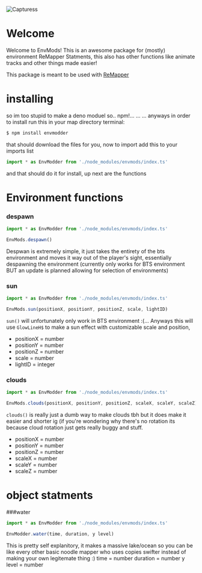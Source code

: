 ![Capturess](https://user-images.githubusercontent.com/111317032/188249287-a204e2f3-e3e6-414c-99dd-4445934e7112.PNG)
# Welcome
Welcome to EnvMods!  This is an awesome package for (mostly) environment ReMapper Statments, this also has other functions like animate tracks and other things made easier!  

This package is meant to be used with [ReMapper](https://github.com/Swifter1243/ReMapper)

# installing
so im too stupid to make a deno moduel so.. npm!... ... ... anyways in order to install run this in your map directory terminal:
```ts
$ npm install envmodder
```
that should download the files for you, now to import add this to your imports list
```ts
import * as EnvModder from './node_modules/envmods/index.ts'
```
and that should do it for install, up next are the functions

# Environment functions
### despawn
```ts
import * as EnvModder from './node_modules/envmods/index.ts'

EnvMods.despawn()
```
Despwan is extremely simple, it just takes the entirety of the bts environment and moves it way out of the player's sight, essentially despawning the environment
(currently only works for BTS environment BUT an update is planned allowing for selection of environments)

### sun

```ts
import * as EnvModder from './node_modules/envmods/index.ts'

EnvMods.sun(positionX, positionY, positionZ, scale, lightID)
```

`sun()` will unfortunately only work in BTS environment :(... Anyways this will use `GlowLineH$` to make a sun effect with customizable scale and position, 
* positionX = number
* positionY = number
* positionZ = number
* scale = number
* lightID = integer

### clouds
```ts
import * as EnvModder from './node_modules/envmods/index.ts'

EnvMods.clouds(positionX, positionY, positionZ, scaleX, scaleY, scaleZ)
```
`clouds()` is really just a dumb way to make clouds tbh but it does make it easier and shorter ig (if you're wondering why there's no rotation its because cloud rotation just gets really buggy and stuff.
* positionX = number
* positionY = number
* positionZ = number
* scaleX = number
* scaleY = number
* scaleZ = number

# object statments
###water
```ts
import * as EnvModder from './node_modules/envmods/index.ts'

EnvModder.water(time, duration, y level)
```
This is pretty self explanitory, it makes a massive lake/ocean so you can be like every other basic noodle mapper who uses copies swifter instead of making your own legitemate thing :)
time = number
duration = number
y level = number

